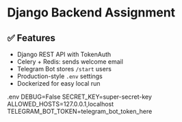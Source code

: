 # Django Backend Assignment

## ✅ Features
- Django REST API with TokenAuth
- Celery + Redis: sends welcome email
- Telegram Bot stores `/start` users
- Production-style `.env` settings
- Dockerized for easy local run

.env
DEBUG=False
SECRET_KEY=super-secret-key
ALLOWED_HOSTS=127.0.0.1,localhost
TELEGRAM_BOT_TOKEN=telegram_bot_token_here